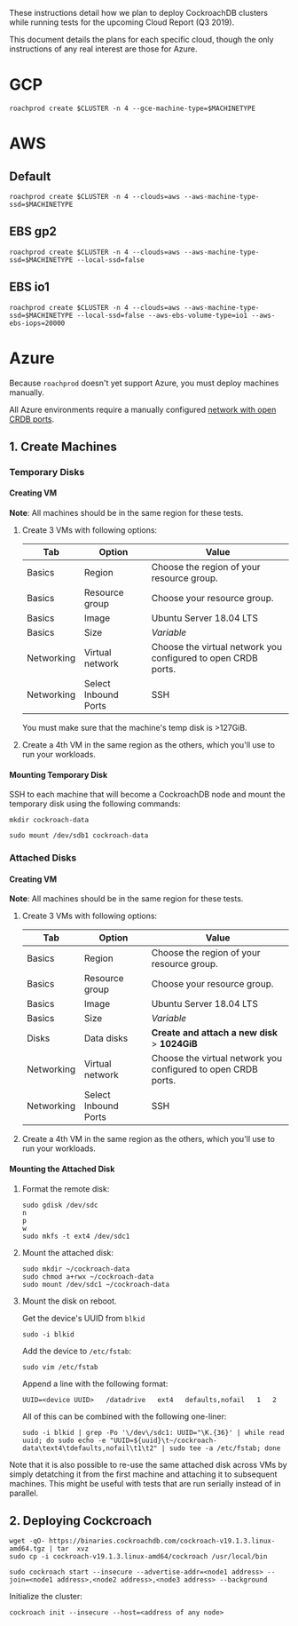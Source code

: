 These instructions detail how we plan to deploy CockroachDB clusters while running tests for the upcoming Cloud Report (Q3 2019).

This document details the plans for each specific cloud, though the only instructions of any real interest are those for Azure.

# GCP

```
roachprod create $CLUSTER -n 4 --gce-machine-type=$MACHINETYPE
```

# AWS

## Default

```
roachprod create $CLUSTER -n 4 --clouds=aws --aws-machine-type-ssd=$MACHINETYPE
```

## EBS gp2

```
roachprod create $CLUSTER -n 4 --clouds=aws --aws-machine-type-ssd=$MACHINETYPE --local-ssd=false
```

## EBS io1

```
roachprod create $CLUSTER -n 4 --clouds=aws --aws-machine-type-ssd=$MACHINETYPE --local-ssd=false --aws-ebs-volume-type=io1 --aws-ebs-iops=20000
```

# Azure

Because `roachprod` doesn't yet support Azure, you must deploy machines manually.

All Azure environments require a manually configured [network with open CRDB ports](https://www.cockroachlabs.com/docs/stable/deploy-cockroachdb-on-microsoft-azure-insecure.html#step-1-configure-your-network).

## 1. Create Machines

### Temporary Disks

#### Creating VM

**Note**: All machines should be in the same region for these tests.

1. Create 3 VMs with following options:

	Tab | Option | Value
	----|--------|-------
	Basics | Region | Choose the region of your resource group.
	Basics | Resource group | Choose your resource group.
	Basics | Image | Ubuntu Server 18.04 LTS
	Basics | Size | _Variable_
	Networking | Virtual network | Choose the virtual network you configured to open CRDB ports.
	Networking | Select Inbound Ports | SSH

	You must make sure that the machine's temp disk is >127GiB.

2. Create a 4th VM in the same region as the others, which you'll use to run your workloads.

#### Mounting Temporary Disk

SSH to each machine that will become a CockroachDB node and mount the temporary disk using the following commands:

```
mkdir cockroach-data
```
```
sudo mount /dev/sdb1 cockroach-data
```

### Attached Disks

#### Creating VM

**Note**: All machines should be in the same region for these tests.

1. Create 3 VMs with following options:

	Tab | Option | Value
	----|--------|-------
	Basics | Region | Choose the region of your resource group.
	Basics | Resource group | Choose your resource group.
	Basics | Image | Ubuntu Server 18.04 LTS
	Basics | Size | _Variable_
	Disks | Data disks | **Create and attach a new disk** > **1024GiB**
	Networking | Virtual network | Choose the virtual network you configured to open CRDB ports.
	Networking | Select Inbound Ports | SSH

2. Create a 4th VM in the same region as the others, which you'll use to run your workloads.

#### Mounting the Attached Disk

1. Format the remote disk:

	```
	sudo gdisk /dev/sdc
	n
	p
	w
	sudo mkfs -t ext4 /dev/sdc1
	```

2. Mount the attached disk:

	```
	sudo mkdir ~/cockroach-data
	sudo chmod a+rwx ~/cockroach-data
	sudo mount /dev/sdc1 ~/cockroach-data
	```
3. Mount the disk on reboot.
	
	Get the device's UUID from `blkid`
	```
	sudo -i blkid
	```

	Add the device to `/etc/fstab`:
	```
	sudo vim /etc/fstab
	```

	Append a line with the following format:
	```
	UUID=<device UUID>   /datadrive   ext4   defaults,nofail   1   2
	```

	All of this can be combined with the following one-liner:

	```
	sudo -i blkid | grep -Po '\/dev\/sdc1: UUID="\K.{36}' | while read uuid; do sudo echo -e "UUID=${uuid}\t~/cockroach-data\text4\tdefaults,nofail\t1\t2" | sudo tee -a /etc/fstab; done
	```

Note that it is also possible to re-use the same attached disk across VMs by simply detatching it from the first machine and attaching it to subsequent machines. This might be useful with tests that are run serially instead of in parallel.

## 2. Deploying Cockcroach

```
wget -qO- https://binaries.cockroachdb.com/cockroach-v19.1.3.linux-amd64.tgz | tar  xvz
sudo cp -i cockroach-v19.1.3.linux-amd64/cockroach /usr/local/bin
```
```
sudo cockroach start --insecure --advertise-addr=<node1 address> --join=<node1 address>,<node2 address>,<node3 address> --background
```

Initialize the cluster:
```
cockroach init --insecure --host=<address of any node>
```

